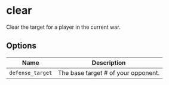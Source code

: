 # clear

Clear the target for a player in the current war.

## Options

| Name             | Description                         |
| ---------------- | ----------------------------------- |
| `defense_target` | The base target # of your opponent. |
